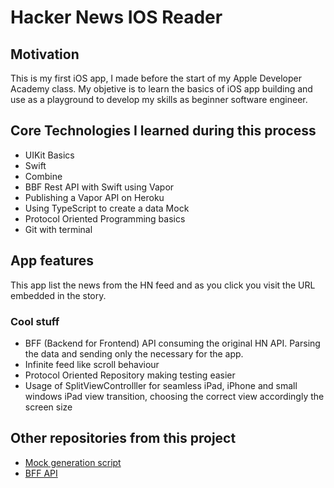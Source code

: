 # Hacker News IOS Reader

## Motivation
This is my first iOS app, I made before the start of my Apple Developer Academy class. My objetive is to learn the basics of iOS app building and use as a playground to develop my skills as beginner software engineer.

## Core Technologies I learned during this process
* UIKit Basics
* Swift
* Combine
* BBF Rest API with Swift using Vapor
* Publishing a Vapor API on Heroku
* Using TypeScript to create a data Mock
* Protocol Oriented Programming basics
* Git with terminal

## App features
This app list the news from the HN feed and as you click you visit the URL embedded in the story.

### Cool stuff
* BFF (Backend for Frontend) API consuming the original HN API. Parsing the data and sending only the necessary for the app.
* Infinite feed like scroll behaviour
* Protocol Oriented Repository making testing easier
* Usage of SplitViewControlller for seamless iPad, iPhone and small windows iPad view transition, choosing the correct view accordingly the screen size

## Other repositories from this project
* [Mock generation script](https://github.com/gbrlCM/HackerNews-BFF-API-Mock)
* [BFF API](https://github.com/gbrlCM/HackerNews-BFF-API)

